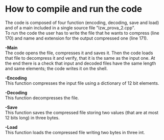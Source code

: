 # How to compile and run the code

The code is composed of four function (encoding, decoding, save and load) and of a main included in a single source file "lzw_prova_2.cpp".   
To run the code the user has to write the file that he wants to compress (line 170) and name and extension for the output compressed one (line 171).  

**-Main**    
The code opens the file, compresses it and saves it. Then the code loads that file to decompress it and verify, that it is the same as the input one. At the end there is a check that input and decoded files have the same length and same elements; the code writes it on the shell.  

**-Encoding**  
This function compresses the input file using a dictionary of 12 bit elements.  

**-Decoding**  
This function decompresses the file.

**-Save**  
This function saves the compressed file storing two values (that are at most 12 bits long) in three bytes.

**-Load**  
This function loads the compressed file writing two bytes in three int.
